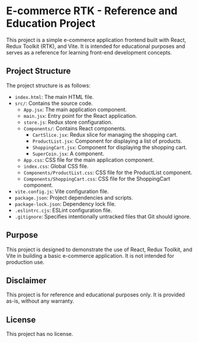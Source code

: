 # E-commerce RTK - Reference and Education Project

This project is a simple e-commerce application frontend built with React, Redux Toolkit (RTK), and Vite. It is intended for educational purposes and serves as a reference for learning front-end development concepts.

## Project Structure

The project structure is as follows:

*   `index.html`: The main HTML file.
*   `src/`: Contains the source code.
    *   `App.jsx`: The main application component.
    *   `main.jsx`: Entry point for the React application.
    *   `store.js`: Redux store configuration.
    *   `Components/`: Contains React components.
        *   `CartSlice.jsx`: Redux slice for managing the shopping cart.
        *   `ProductList.jsx`: Component for displaying a list of products.
        *   `ShoppingCart.jsx`: Component for displaying the shopping cart.
        *   `SuperCoin.jsx`: A component.
    *   `App.css`: CSS file for the main application component.
    *   `index.css`: Global CSS file.
    *   `Components/ProductList.css`: CSS file for the ProductList component.
    *   `Components/ShoppingCart.css`: CSS file for the ShoppingCart component.
*   `vite.config.js`: Vite configuration file.
*   `package.json`: Project dependencies and scripts.
*   `package-lock.json`: Dependency lock file.
*   `.eslintrc.cjs`: ESLint configuration file.
*   `.gitignore`: Specifies intentionally untracked files that Git should ignore.

## Purpose

This project is designed to demonstrate the use of React, Redux Toolkit, and Vite in building a basic e-commerce application. It is not intended for production use.

## Disclaimer

This project is for reference and educational purposes only. It is provided as-is, without any warranty.

## License

This project has no license.
